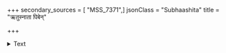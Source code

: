 +++
secondary_sources = [ "MSS_7371",]
jsonClass = "Subhaashita"
title = "ऋतुस्नाता पिबेन्"

+++

<details><summary>Text</summary>

ऋतुस्नाता पिबेन् नारी श्वेतकण्टारिकाजटाम्।  
पयसा पुत्रसंभूतिस् तस्याः संजायते ध्रुवम्॥
</details>
